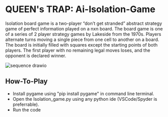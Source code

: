 # QUEEN's TRAP: Ai-Isolation-Game

Isolation board game is a two-player “don’t get stranded” abstract strategy game of perfect information played on a nxn board. The board game is one of a series of 2 player strategy games by Lakeside from the 1970s.
Players alternate turns moving a single piece from one cell to another on a board. The board is initially filled with squares except the starting points of both players.
The first player with no remaining legal moves loses, and the opponent is declared winner.

![sequence drawio](https://github.com/Rupok1/Queens_Trap-AI-Game/assets/63110863/7a911451-c642-49bc-96ec-8999e664e2f7)


## How-To-Play
- Install pygame using "pip install pygame" in command line terminal.
- Open the Isolation_game.py using any python ide (VSCode/Spyder is preferrable).
- Run the code
